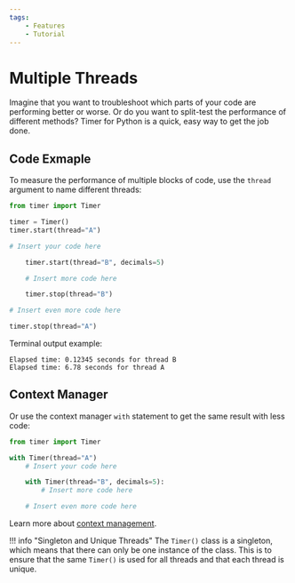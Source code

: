 ```yaml
---
tags:
    - Features
    - Tutorial
---
```


# Multiple Threads
Imagine that you want to troubleshoot which parts of your code are performing better or worse. Or do you want to split-test the performance of different methods? Timer for Python is a quick, easy way to get the job done.

## Code Exmaple
To measure the performance of multiple blocks of code, use the `thread` argument to name different threads:

```python linenums="1" hl_lines="4 8 12 16"
from timer import Timer

timer = Timer()
timer.start(thread="A")

# Insert your code here

    timer.start(thread="B", decimals=5)

    # Insert more code here

    timer.stop(thread="B")

# Insert even more code here

timer.stop(thread="A")
```

Terminal output example:

```text title=""
Elapsed time: 0.12345 seconds for thread B
Elapsed time: 6.78 seconds for thread A
```

## Context Manager
Or use the context manager `with` statement to get the same result with less code:

```python linenums="1" hl_lines="3 6"
from timer import Timer

with Timer(thread="A")
    # Insert your code here

    with Timer(thread="B", decimals=5):
        # Insert more code here

    # Insert even more code here
```

Learn more about [context management](context-manager.md).

!!! info "Singleton and Unique Threads"
    The `Timer()` class is a singleton, which means that there can only be one instance of the class. This is to ensure that the same `Timer()` is used for all threads and that each thread is unique.
